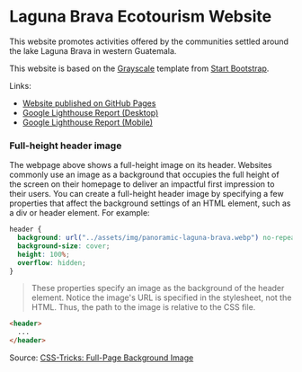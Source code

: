 # Laguna Brava Ecotourism Website

This website promotes activities offered by the communities settled around the lake Laguna Brava in western Guatemala.

This website is based on the [Grayscale](https://startbootstrap.com/theme/grayscale) template from [Start Bootstrap](https://startbootstrap.com/).

Links:
- [Website published on GitHub Pages](https://josecarlosgt.github.io/Laguna-Brava/header-image-optimized/index.html)
- [Google Lighthouse Report (Desktop)](https://googlechrome.github.io/lighthouse/viewer/?gist=c542a7d8164c482972dbbb36de5615c2)
- [Google Lighthouse Report (Mobile)](https://googlechrome.github.io/lighthouse/viewer/?gist=5db5ae4337a717ab8a9b2cb809a80aba)

### Full-height header image

The webpage above shows a full-height image on its header. Websites commonly use an image as a background that occupies the full height of the screen on their homepage to deliver an impactful first impression to their users. You can create a full-height header image by specifying a few properties that affect the background settings of an HTML element, such as a div or header element. For example: 

```css
header {
  background: url("../assets/img/panoramic-laguna-brava.webp") no-repeat center center fixed;
  background-size: cover;
  height: 100%;
  overflow: hidden;
}
```

> These properties specify an image as the background of the header element. Notice the image's URL is specified in the stylesheet, not the HTML. Thus, the path to the image is relative to the CSS file.

```html
<header>
  ...
</header>
```

Source:  [CSS-Tricks: Full-Page Background Image](https://css-tricks.com/perfect-full-page-background-image/)
